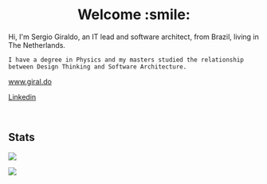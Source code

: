 <h1 align="center">
	Welcome :smile:
</h1>

<p>
	Hi, I'm Sergio Giraldo, an IT lead and software architect, from Brazil, living in The Netherlands. 
	
	I have a degree in Physics and my masters studied the relationship between Design Thinking and Software Architecture.
</p>

<p>
	<a href="https://www.giral.do" target="_blank">
 		www.giral.do
	</a>
</p>

<p>
	<a href="https://www.linkedin.com/in/sergiorgiraldo" target="_blank">
  		Linkedin
	</a>
</p>

<br />

<h2>Stats</h2>

<p>
	<img src="https://github-readme-stats-git-masterrstaa-rickstaa.vercel.app/api?username=sergiorgiraldo&include_all_commits=false&count_private=true&hide_border=true&theme=light&show_icons=true" />
</p>

<p>
	<img src="https://github-readme-stats-git-masterrstaa-rickstaa.vercel.app/api/top-langs/?username=sergiorgiraldo&layout=compact&custom_title=Most%20used%20languages&langs_count=15&include_all_commits=true&hide_progress=true&hide_border=true&theme=light&hide=php,jupyter%20Notebook,matlab,scss,css,c,html&hide_border=true&theme=light&show_icons=true">
</p>
